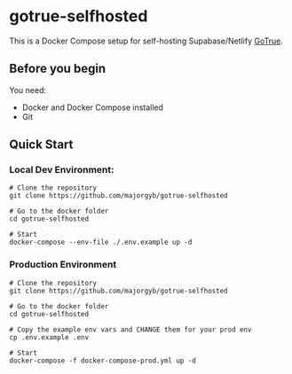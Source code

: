 # gotrue-selfhosted

This is a Docker Compose setup for self-hosting Supabase/Netlify [GoTrue](https://github.com/supabase/gotrue).

## Before you begin
You need:
- Docker and Docker Compose installed
- Git

## Quick Start

### Local Dev Environment:
```
# Clone the repository
git clone https://github.com/majorgyb/gotrue-selfhosted

# Go to the docker folder
cd gotrue-selfhosted

# Start
docker-compose --env-file ./.env.example up -d
```

### Production Environment
```
# Clone the repository
git clone https://github.com/majorgyb/gotrue-selfhosted

# Go to the docker folder
cd gotrue-selfhosted

# Copy the example env vars and CHANGE them for your prod env
cp .env.example .env

# Start
docker-compose -f docker-compose-prod.yml up -d
```